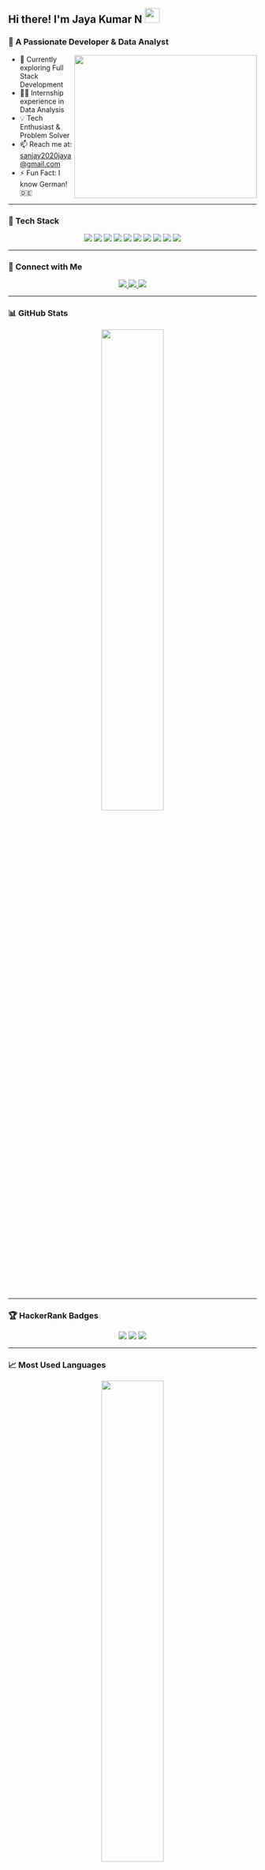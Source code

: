 ## Hi there! I'm Jaya Kumar N <img src="https://media.giphy.com/media/hvRJCLFzcasrR4ia7z/giphy.gif" width="30px">

### 🚀 A Passionate Developer & Data Analyst

<img align="right" width="370" height="290" src="https://media.giphy.com/media/qgQUggAC3Pfv687qPC/giphy.gif">

- 🌱 Currently exploring Full Stack Development
- 👨‍💻 Internship experience in Data Analysis
- 💡 Tech Enthusiast & Problem Solver
- 📫 Reach me at: [sanjay2020jaya@gmail.com](mailto:sanjay2020jaya@gmail.com)
- ⚡ Fun Fact: I know German! 🇩🇪

---

### 🚀 Tech Stack

<p align="center">
  <img src="https://img.icons8.com/color/48/000000/c-programming.png"/>
  <img src="https://img.icons8.com/color/48/000000/c-plus-plus-logo.png"/>
  <img src="https://img.icons8.com/color/48/000000/java-coffee-cup-logo.png"/>
  <img src="https://img.icons8.com/color/48/000000/python.png"/>
  <img src="https://img.icons8.com/color/48/000000/nodejs.png"/>
  <img src="https://img.icons8.com/color/48/000000/react-native.png"/>
  <img src="https://img.icons8.com/color/48/000000/mysql-logo.png"/>
  <img src="https://img.icons8.com/color/48/000000/html-5.png"/>
  <img src="https://img.icons8.com/color/48/000000/css3.png"/>
  <img src="https://img.icons8.com/color/48/000000/javascript.png"/>
</p>

---

### 🌟 Connect with Me

<p align="center">
  <a href="https://www.linkedin.com/in/jaya-kumar-n-37115228a">
    <img src="https://img.shields.io/badge/LinkedIn-0077B5?style=for-the-badge&logo=linkedin&logoColor=white"/>
  </a>
  <a href="https://www.instagram.com/jaya_heree">
    <img src="https://img.shields.io/badge/Instagram-E4405F?style=for-the-badge&logo=instagram&logoColor=white"/>
  </a>
  <a href="https://www.hackerrank.com/profile/jk7342">
    <img src="https://img.shields.io/badge/HackerRank-2EC866?style=for-the-badge&logo=hackerrank&logoColor=white"/>
  </a>
</p>

---

### 📊 GitHub Stats

<p align="center">
  <img src="https://github-readme-stats.vercel.app/api?username=JayaKumar1618&theme=radical&show_icons=true&hide=issues,contribs" width="50%"/>
</p>

---

### 🏆 HackerRank Badges

<p align="center">
  <img src="https://img.shields.io/badge/Gold%20Badge-Algorithms-brightgreen?style=for-the-badge&logo=hackerrank"/>
  <img src="https://img.shields.io/badge/Silver%20Badge-Data%20Structures-blue?style=for-the-badge&logo=hackerrank"/>
  <img src="https://img.shields.io/badge/Bronze%20Badge-SQL-orange?style=for-the-badge&logo=hackerrank"/>
</p>

---

### 📈 Most Used Languages

<p align="center">
  <img src="https://github-readme-stats.vercel.app/api/top-langs/?username=JayaKumar1618&layout=compact&theme=radical" width="50%"/>
</p>
